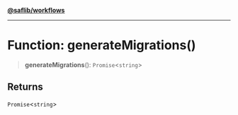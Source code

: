 [**@saflib/workflows**](../index.md)

***

# Function: generateMigrations()

> **generateMigrations**(): `Promise`\<`string`\>

## Returns

`Promise`\<`string`\>
